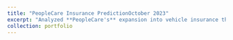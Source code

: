 ```yaml
---
title: "PeopleCare Insurance PredictionOctober 2023"
excerpt: "Analyzed **PeopleCare's** expansion into vehicle insurance through the implementation of a predictive model for more **effective customer targeting**. 1<br/><img src='/images/500x300.png'>"
collection: portfolio
---
```


Skills - <img src="https://cdn.jsdelivr.net/gh/devicons/devicon/icons/python/python-original.svg" width ="16" height="100%"/> <img src="https://cdn.jsdelivr.net/gh/devicons/devicon/icons/jupyter/jupyter-original-wordmark.svg" width ="16" height="100%" /><img src="https://cdn.jsdelivr.net/gh/devicons/devicon/icons/azure/azure-original.svg" width ="16" height="100%" /> <img src="https://cdn.jsdelivr.net/gh/devicons/devicon/icons/flask/flask-original-wordmark.svg" width ="16" height="100%" /> <img src="https://cdn.jsdelivr.net/gh/devicons/devicon/icons/docker/docker-plain-wordmark.svg" width ="16" height="100%" />

- Thoroughly examined customer behavior and other relevant features through a process of data visualization and data cleaning. This ensured the availability of accurate and high-quality data for the modeling task.
- Achieved an impressive prediction accuracy of 80% by harnessing the robust capabilities of the LightGBM algorithm, optimizing its performance through hyperparameter tuning.
- Streamlined the entire model deployment process using Flask and Docker, facilitating model delivery on the Azure Container App platform, optimizing operations and enhancing scalability.

The Github code is [here](https://github.com/Shyam-Sundar-7/PeopleCare)


